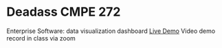 # Deadass CMPE 272

Enterprise Software: data visualization dashboard
[Live Demo](http://deadass-env.eba-ibrwzprn.us-west-2.elasticbeanstalk.com)
Video demo record in class via zoom
